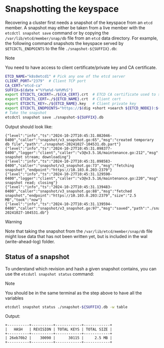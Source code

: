 # Snapshotting the keyspace
Recovering a cluster first needs a snapshot of the keyspace from an `etcd` member. A snapshot may either be taken from a live member with the `etcdctl snapshot save` command or by copying the `/var/lib/etcd/member/snap/db` file from an `etcd` data directory. For example, the following command snapshots the keyspace served by `$ETCDCTL_ENDPOINTS` to the file `./snapshot-${SUFFIX}.db`:

> [!NOTE]  
> You need to have access to client certificate/private key and CA certificate.

```sh
ETCD_NAME="k8s0etcd1" # Pick any one of the etcd server
CLIENT_PORT="2379"  # Client TCP port
CA_CERT="etcd-ca"
SUFFIX=$(date +"%Y%m%d-%H%M%S")
export ETCDCTL_CACERT=./${CA_CERT}.crt  # ETCD CA certificate used to signed the client certificates
export ETCDCTL_CERT=./${ETCD_NAME}.crt  # Client cert
export ETCDCTL_KEY=./${ETCD_NAME}.key   # Client private key
export ETCDCTL_ENDPOINTS="https://$(dig +short +search ${ETCD_NODE}):${CLIENT_PORT}"
# Take the snapshot
etcdctl snapshot save ./snapshot-${SUFFIX}.db
```

Output should look like:
```
{"level":"info","ts":"2024-10-27T10:45:31.082046-0400","caller":"snapshot/v3_snapshot.go:65","msg":"created temporary db file","path":"./snapshot-20241027-104531.db.part"}
{"level":"info","ts":"2024-10-27T10:45:31.098377-0400","logger":"client","caller":"v3@v3.5.16/maintenance.go:212","msg":"opened snapshot stream; downloading"}
{"level":"info","ts":"2024-10-27T10:45:31.098583-0400","caller":"snapshot/v3_snapshot.go:73","msg":"fetching snapshot","endpoint":"https://10.103.0.203:2379"}
{"level":"info","ts":"2024-10-27T10:45:31.129590-0400","logger":"client","caller":"v3@v3.5.16/maintenance.go:220","msg":"completed snapshot read; closing"}
{"level":"info","ts":"2024-10-27T10:45:31.139483-0400","caller":"snapshot/v3_snapshot.go:88","msg":"fetched snapshot","endpoint":"https://10.103.0.203:2379","size":"2.5 MB","took":"now"}
{"level":"info","ts":"2024-10-27T10:45:31.139594-0400","caller":"snapshot/v3_snapshot.go:97","msg":"saved","path":"./snapshot-20241027-104531.db"}
```

> [!WARNING]  
> Note that taking the snapshot from the `/var/lib/etcd/member/snap/db` file might lose data that has not been written yet, but is included in the wal (write-ahead-log) folder.

## Status of a snapshot
To understand which revision and hash a given snapshot contains, you can use the `etcdutl snapshot status` command:

> [!NOTE]  
> You should be in the same terminal as the step above to have all the variables

```sh
etcdutl snapshot status ./snapshot-${SUFFIX}.db -w table
```

Output:
```
+----------+----------+------------+------------+
|   HASH   | REVISION | TOTAL KEYS | TOTAL SIZE |
+----------+----------+------------+------------+
| 26eb70b2 |    30090 |      30115 |     2.5 MB |
+----------+----------+------------+------------+
```